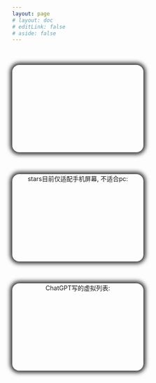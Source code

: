 ```yaml
---
layout: page
# layout: doc
# editLink: false
# aside: false
---
```


<div style="max-width: 1000px;margin:50px auto;">
  <a href="./solar" target="_blank" >
  <div align="center" style="display: inline-block;width: 300px; height: 200px;background: url('/blog/case/solar.png') center; background-size: cover;box-shadow: 0px 0px 10px 5px #333;border-radius: 16px;">
  </div>
  </a>
</div>

<div style="max-width: 1000px;margin:50px auto;">
  <a href="./stars" target="_blank" >
  <div align="center" style="display: inline-block;width: 300px; height: 200px;background: url('/blog/case/solar.png') center; background-size: cover;box-shadow: 0px 0px 10px 5px #333;border-radius: 16px;">
  stars目前仅适配手机屏幕, 不适合pc:
  </div>
  </a>
</div>

<div style="max-width: 1000px;margin:50px auto;">
  <a href="./virtual-list" target="_blank" >
  <div align="center" style="display: inline-block;width: 300px; height: 200px;background: url('/blog/case/solar.png') center; background-size: cover;box-shadow: 0px 0px 10px 5px #333;border-radius: 16px;">
  ChatGPT写的虚拟列表:
  </div>
  </a>
</div>

<!-- [Solar](/case/solar){target="_blank"} -->

<!-- ::: details Click me to view the code

<<< @/components/Solar.vue

::: -->
